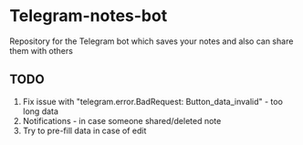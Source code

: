 # Telegram-notes-bot
Repository for the Telegram bot which saves your notes and also can share them with others

## TODO

1. Fix issue with "telegram.error.BadRequest: Button_data_invalid" - too long data
2. Notifications - in case someone shared/deleted note
3. Try to pre-fill data in case of edit
